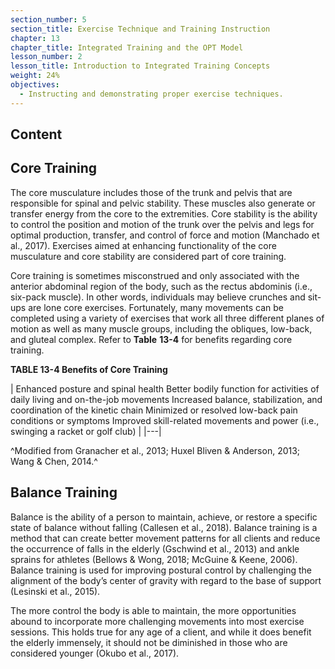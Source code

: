 ```yaml
---
section_number: 5
section_title: Exercise Technique and Training Instruction
chapter: 13
chapter_title: Integrated Training and the OPT Model
lesson_number: 2
lesson_title: Introduction to Integrated Training Concepts
weight: 24%
objectives:
  - Instructing and demonstrating proper exercise techniques.
---
```


## Content
## Core Training

The core musculature includes those of the trunk and pelvis that are responsible for spinal and pelvic stability. These muscles also generate or transfer energy from the core to the extremities. Core stability is the ability to control the position and motion of the trunk over the pelvis and legs for optimal production, transfer, and control of force and motion (Manchado et al., 2017). Exercises aimed at enhancing functionality of the core musculature and core stability are considered part of core training.

Core training is sometimes misconstrued and only associated with the anterior abdominal region of the body, such as the rectus abdominis (i.e., six-pack muscle). In other words, individuals may believe crunches and sit-ups are lone core exercises. Fortunately, many movements can be completed using a variety of exercises that work all three different planes of motion as well as many muscle groups, including the obliques, low-back, and gluteal complex. Refer to **Table** **13-4** for benefits regarding core training.

**TABLE 13-4 Benefits of Core Training**

| Enhanced posture and spinal health
	Better bodily function for activities of daily living and on-the-job movements
	Increased balance, stabilization, and coordination of the kinetic chain
	Minimized or resolved low-back pain conditions or symptoms
	Improved skill-related movements and power (i.e., swinging a racket or golf club) |
|---|

^Modified from Granacher et al., 2013; Huxel Bliven & Anderson, 2013; Wang & Chen, 2014.^

## Balance Training

Balance is the ability of a person to maintain, achieve, or restore a specific state of balance without falling (Callesen et al., 2018). Balance training is a method that can create better movement patterns for all clients and reduce the occurrence of falls in the elderly (Gschwind et al., 2013) and ankle sprains for athletes (Bellows & Wong, 2018; McGuine & Keene, 2006). Balance training is used for improving postural control by challenging the alignment of the body’s center of gravity with regard to the base of support (Lesinski et al., 2015).

The more control the body is able to maintain, the more opportunities abound to incorporate more challenging movements into most exercise sessions. This holds true for any age of a client, and while it does benefit the elderly immensely, it should not be diminished in those who are considered younger (Okubo et al., 2017).